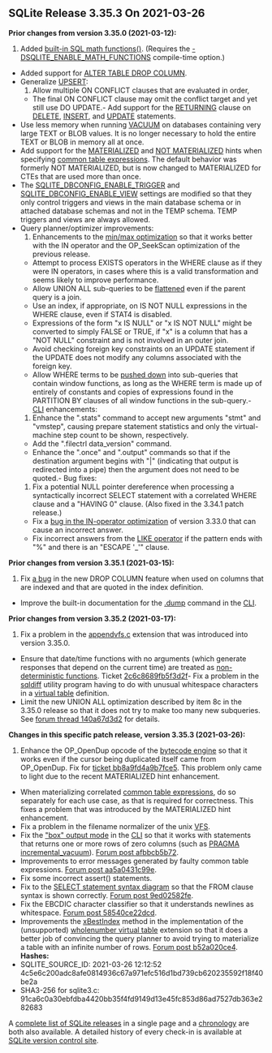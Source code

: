 ## SQLite Release 3\.35\.3 On 2021\-03\-26

**Prior changes from version 3\.35\.0 (2021\-03\-12\):**


1. Added [built\-in SQL math functions()](../lang_mathfunc.html). (Requires the
 [\-DSQLITE\_ENABLE\_MATH\_FUNCTIONS](../compile.html#enable_math_functions) compile\-time option.)
- Added support for [ALTER TABLE DROP COLUMN](../lang_altertable.html#altertabdropcol).
- Generalize [UPSERT](../lang_upsert.html):
	1. Allow multiple ON CONFLICT clauses that are evaluated in order,
	 - The final ON CONFLICT clause may omit the conflict target and
	 yet still use DO UPDATE.- Add support for the [RETURNING](../lang_returning.html) clause on [DELETE](../lang_delete.html), [INSERT](../lang_insert.html), and
 [UPDATE](../lang_update.html) statements.
- Use less memory when running [VACUUM](../lang_vacuum.html) on databases containing very large
 TEXT or BLOB values. It is no longer necessary to hold the entire TEXT
 or BLOB in memory all at once.
- Add support for the [MATERIALIZED](../lang_with.html#mathint) and [NOT MATERIALIZED](../lang_with.html#mathint) hints when
 specifying [common table expressions](../lang_with.html). The default behavior was
 formerly NOT MATERIALIZED, but is now changed to MATERIALIZED for
 CTEs that are used more than once.
- The [SQLITE\_DBCONFIG\_ENABLE\_TRIGGER](../c3ref/c_dbconfig_defensive.html#sqlitedbconfigenabletrigger) and [SQLITE\_DBCONFIG\_ENABLE\_VIEW](../c3ref/c_dbconfig_defensive.html#sqlitedbconfigenableview)
 settings are modified so that they only control triggers and views
 in the main database schema or in attached database schemas and not in
 the TEMP schema. TEMP triggers and views are always allowed.
- Query planner/optimizer improvements:
	1. Enhancements to the [min/max optimization](../optoverview.html#minmax) so that it works better
	 with the IN operator and the OP\_SeekScan optimization of the
	 previous release.
	 - Attempt to process EXISTS operators in the WHERE clause as if
	 they were IN operators, in cases where this is a valid transformation
	 and seems likely to improve performance.
	 - Allow UNION ALL sub\-queries to be [flattened](../optoverview.html#flattening) even if the parent query is a join.
	 - Use an index, if appropriate, on IS NOT NULL expressions in the WHERE clause,
	 even if STAT4 is disabled.
	 - Expressions of the form "x IS NULL" or "x IS NOT NULL" might be converted to simply
	 FALSE or TRUE, if "x" is a column that has a "NOT NULL" constraint and is not
	 involved in an outer join.
	 - Avoid checking foreign key constraints on an UPDATE statement if the UPDATE does
	 not modify any columns associated with the foreign key.
	 - Allow WHERE terms to be [pushed down](../optoverview.html#pushdown) into sub\-queries
	 that contain window functions,
	 as long as the WHERE term is made up of entirely of constants and copies of expressions
	 found in the PARTITION BY clauses of all window functions in the sub\-query.- [CLI](../cli.html) enhancements:
	1. Enhance the ".stats" command to accept new arguments "stmt" and
	 "vmstep", causing prepare statement statistics and only the
	 virtual\-machine step count to be shown, respectively.
	 - Add the ".filectrl data\_version" command.
	 - Enhance the ".once" and ".output" commands so that if the destination argument
	 begins with "\|" (indicating that output is redirected into a pipe) then the
	 argument does not need to be quoted.- Bug fixes:
	1. Fix a potential NULL pointer dereference when processing a
	 syntactically incorrect SELECT statement with a correlated WHERE
	 clause and a "HAVING 0" clause. (Also fixed in the 3\.34\.1 patch release.)
	 - Fix a [bug in the IN\-operator optimization](https://www.sqlite.org/src/info/ee51301f316c09e9)
	 of version 3\.33\.0 that can cause an incorrect answer.
	 - Fix incorrect answers from the [LIKE operator](../lang_expr.html#like) if the pattern ends with "%" and there
	 is an "ESCAPE '\_'" clause.


**Prior changes from version 3\.35\.1 (2021\-03\-15\):**


1. Fix [a bug](https://www.sqlite.org/src/info/1c24a659e6d7f3a1) in the new DROP COLUMN
 feature when used on columns that are indexed and that are quoted in the index
 definition.
- Improve the built\-in documentation for the [.dump](../cli.html#dump) command in the [CLI](../cli.html).


**Prior changes from version 3\.35\.2 (2021\-03\-17\):**


1. Fix a problem in the
 [appendvfs.c](https://www.sqlite.org/src/file/ext/misc/appendvfs.c)
 extension that was introduced into version 3\.35\.0\.
- Ensure that date/time functions with no arguments (which generate
 responses that depend on the current time) are treated as
 [non\-deterministic functions](../deterministic.html). Ticket
 [2c6c8689fb5f3d2f](https://sqlite.org/src/info/2c6c8689fb5f3d2f)- Fix a problem in the [sqldiff](../sqldiff.html) utility program having to do with
 unusual whitespace characters in a [virtual table](../vtab.html) definition.
- Limit the new UNION ALL optimization described by item 8c in the
 3\.35\.0 release so that it does not try to make too many new subqueries.
 See [forum thread 140a67d3d2](https://sqlite.org/forum/forumpost/140a67d3d2)
 for details.


**Changes in this specific patch release, version 3\.35\.3 (2021\-03\-26\):**


1. Enhance the OP\_OpenDup opcode of the [bytecode engine](../opcode.html) so that it works even if the
 cursor being duplicated itself came from OP\_OpenDup. Fix for
 [ticket bb8a9fd4a9b7fce5](https://www.sqlite.org/src/info/bb8a9fd4a9b7fce5).
 This problem only came to light due to the recent MATERIALIZED hint enhancement.
- When materializing correlated [common table expressions](../lang_with.html), do so separately for each
 use case, as that is required for correctness. This fixes a problem that was
 introduced by the MATERIALIZED hint enhancement.
- Fix a problem in the filename normalizer of the unix [VFS](../vfs.html).
- Fix the ["box" output mode](../cli.html#dotmode) in the [CLI](../cli.html) so that it works with statements that
 returns one or more rows of zero columns (such as [PRAGMA incremental\_vacuum](../pragma.html#pragma_incremental_vacuum)).
 [Forum post afbbcb5b72](https://sqlite.org/forum/forumpost/afbbcb5b72).
- Improvements to error messages generated by faulty common table expressions.
 [Forum post aa5a0431c99e](https://sqlite.org/forum/forumpost/aa5a0431c99e631).
- Fix some incorrect assert() statements.
- Fix to the [SELECT statement syntax diagram](../syntax/select-stmt.html) so that the FROM clause
 syntax is shown correctly.
 [Forum post 9ed02582fe](https://sqlite.org/forum/forumpost/9ed02582fe).
- Fix the EBCDIC character classifier so that it understands newlines as whitespace.
 [Forum post 58540ce22dcd](https://sqlite.org/forum/forumpost/58540ce22dcd5fdcd).
- Improvements the [xBestIndex](../vtab.html#xbestindex) method in the implementation of the
 (unsupported) [wholenumber virtual table](https://sqlite.org/src/file/ext/misc/wholenumber.c)
 extension so that it does a better job of convincing the query planner to
 avoid trying to materialize a table with an infinite number of rows.
 [Forum post b52a020ce4](https://sqlite.org/forum/forumpost/b52a020ce4).
**Hashes:**
- SQLITE\_SOURCE\_ID: 2021\-03\-26 12:12:52 4c5e6c200adc8afe0814936c67a971efc516d1bd739cb620235592f18f40be2a
- SHA3\-256 for sqlite3\.c: 91ca6c0a30ebfdba4420bb35f4fd9149d13e45fc853d86ad7527db363e282683



A [complete list of SQLite releases](../changes.html)
 in a single page and a [chronology](../chronology.html) are both also available.
 A detailed history of every
 check\-in is available at
 [SQLite version control site](https://www.sqlite.org/src/timeline).








